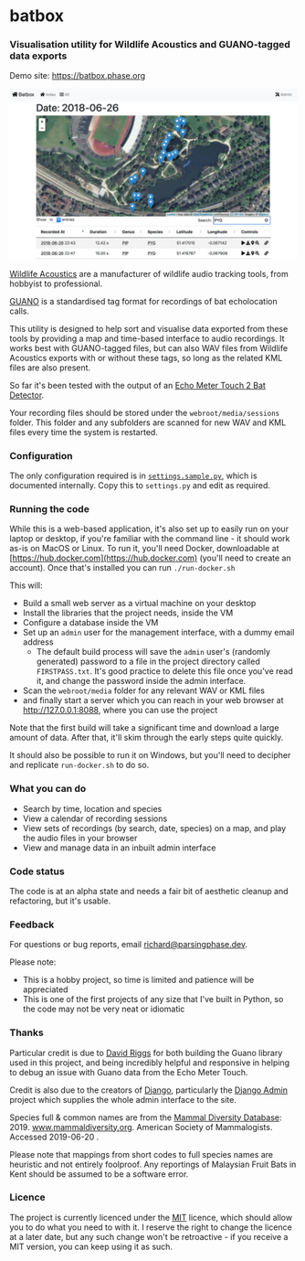 # batbox

### Visualisation utility for Wildlife Acoustics and GUANO-tagged data exports

Demo site: https://batbox.phase.org

![Map view](docs/images/mapview.png)         

[Wildlife Acoustics](https://www.wildlifeacoustics.com) are a manufacturer of wildlife audio tracking tools, from hobbyist to professional.
 
[GUANO](https://guano-md.org) is a standardised tag format for recordings of bat echolocation calls.
 
This utility is designed to help sort and visualise data exported from these tools by providing a map and time-based interface to audio recordings. 
It works best with GUANO-tagged files, but can also WAV files from Wildlife Acoustics exports with or without these tags, so long as the related KML files are also present.

So far it's been tested with the output of an 
[Echo Meter Touch 2 Bat Detector](https://www.wildlifeacoustics.com/products/echo-meter-touch-2).

Your recording files should be stored under the `webroot/media/sessions` folder. 
This folder and any subfolders are scanned for new WAV and KML files every time the system is restarted.
                   
### Configuration

The only configuration required is in [`settings.sample.py`](settings.sample.py), which is documented internally.
Copy this to `settings.py` and edit as required.

### Running the code

While this is a web-based application, it's also set up to easily run on your laptop or desktop, if you're familiar with the command line - it should work as-is on MacOS or Linux. 
To run it, you'll need Docker, downloadable at [https://hub.docker.com](https://hub.docker.com) (you'll need to create an account). Once that's installed you can run `./run-docker.sh`
    
This will:

- Build a small web server as a virtual machine on your desktop
- Install the libraries that the project needs, inside the VM
- Configure a database inside the VM
- Set up an `admin` user for the management interface, with a dummy email address
  - The default build process will save the `admin` user's (randomly generated) password to a file in the project directory called `FIRSTPASS.txt`. It's good practice to delete this file once you've read it, and change the password inside the admin interface. 
- Scan the `webroot/media` folder for any relevant WAV or KML files
- and finally start a server which you can reach in your web browser at http://127.0.0.1:8088, where you can use the project

Note that the first build will take a significant time and download a large amount of data. After that, it'll skim through the early steps quite quickly.

It should also be possible to run it on Windows, but you'll need to decipher and replicate `run-docker.sh` to do so.

### What you can do

- Search by time, location and species
- View a calendar of recording sessions
- View sets of recordings (by search, date, species) on a map, and play the audio files in your browser
- View and manage data in an inbuilt admin interface

### Code status

The code is at an alpha state and needs a fair bit of aesthetic cleanup and refactoring, but it's usable.

### Feedback

For questions or bug reports, email [richard@parsingphase.dev](mailto:parsingphase@parsingphase.dev). 

Please note: 

 - This is a hobby project, so time is limited and patience will be appreciated
 - This is one of the first projects of any size that I've built in Python, so the code may not be very neat or idiomatic
 
### Thanks

Particular credit is due to [David Riggs](https://github.com/riggsd) for both building the Guano library used in this project, and being incredibly helpful and responsive in helping to debug an issue with Guano data from the Echo Meter Touch.

Credit is also due to the creators of [Django](https://www.djangoproject.com), particularly the [Django Admin](https://docs.djangoproject.com/en/2.2/ref/contrib/admin/) project which supplies the whole admin interface to the site.

Species full & common names are from the [Mammal Diversity Database](https://www.mammaldiversity.org):
 2019. www.mammaldiversity.org. American Society of Mammalogists. Accessed 2019-06-20 .
 
Please note that mappings from short codes to full species names are heuristic and not entirely foolproof. Any reportings of 
Malaysian Fruit Bats in Kent should be assumed to be a software error.

### Licence

The project is currently licenced under the [MIT](LICENCE.txt) licence, which should allow you to do what you need to with it. I reserve the right to change the licence at a later date, but any such change won't be retroactive - if you receive a MIT version, you can keep using it as such.
           
                   